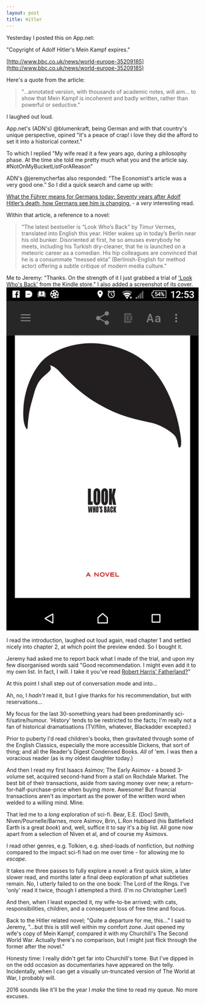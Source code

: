 ```yaml
---
layout: post
title: Hitler
---
```


Yesterday I posted this on App.net:

"Copyright of Adolf Hitler's Mein Kampf expires."

[http://www.bbc.co.uk/news/world-europe-35209185](http://www.bbc.co.uk/news/world-europe-35209185)

Here's a quote from the article:

> "…annotated version, with thousands of academic notes, will aim… to show that Mein Kampf is incoherent and badly written, rather than powerful or seductive."

I laughed out loud.

App.net's (ADN's) @blumenkraft, being German and with that country's unique perspective, opined "it's a peace of crap! i love they did the afford to set it into a historical context."

To which I replied "My wife read it a few years ago, during a philosophy phase. At the time she told me pretty much what you and the article say.  #NotOnMyBucketListForAReason"

ADN's @jeremycherfas also responded: "The Economist's article was a very good one."  So I did a quick search and came up with:

[What the Führer means for Germans today:  Seventy years after Adolf Hitler’s death, how Germans see him is changing.](http://www.economist.com/news/christmas-specials/21683971-seventy-years-after-adolf-hitlers-death-how-germans-see-him-changing-what) - a *very* interesting read.

Within that article, a reference to a novel:

> "The latest bestseller is “Look Who’s Back” by Timur Vermes, translated into English this year. Hitler wakes up in today’s Berlin near his old bunker. Disoriented at first, he so amuses everybody he meets, including his Turkish dry-cleaner, that he is launched on a meteoric career as a comedian. His hip colleagues are convinced that he is a consummate “messed ekta” (Berlinish-English for method actor) offering a subtle critique of modern media culture."

Me to Jeremy: "Thanks. On the strength of it I just grabbed a trial of ['Look Who's Back'](http://amzn.to/1OALVFc) from the Kindle store."  I also added a screenshot of its cover. ![Screenshot of its cover](/images/Hitler_novel.png)

I read the introduction, laughed out loud again, read chapter 1 and settled nicely into chapter 2, at which point the preview ended.  So I bought it.

Jeremy had asked me to report back what I made of the trial, and upon my few disorganised words said "Good recommendation. I might even add it to my own list. In fact, I will. I take it you've read [Robert Harris' Fatherland?](http://www.amazon.com/Fatherland-A-Novel-Robert-Harris/dp/0812977211?tag=duckduckgo-d-20)"

At this point I shall step out of conversation mode and into…

Ah, no, I *hadn't* read it, but I give thanks for his recommendation, but with reservations…

My focus for the last 30-something years had been predominantly sci-fi/satire/humour. 'History' tends to be restricted to the facts; I'm really not a fan of historical dramatisations (TV/film, whatever, Blackadder excepted.)

Prior to puberty I'd read children's books, then gravitated through some of the English Classics, especially the more accessible Dickens, that sort of thing; and all the Reader's Digest Condensed Books.  *All* of 'em.  I was then a voracious reader (as is my oldest daughter today.)

And then I read my first Isaacs Asimov; The Early Asimov - a boxed 3-volume set, acquired second-hand from a stall on Rochdale Market.  The best bit of their transactions, aside from saving money over new; a return-for-half-purchase-price when buying more.  Awesome!  But financial transactions aren't as important as the power of the written word when welded to a willing mind.  Mine.

That led me to a *long* exploration of sci-fi.  Bear, E.E. (Doc) Smith, Niven/Pournelle/Barnes, more Asimov, Brin, L.Ron Hubbard (his Battlefield Earth is a great *book*) and, well, suffice it to say it's a *big* list.  All gone now apart from a selection of Niven et al, and of course my Asimovs.

I read other genres, e.g. Tolkien, e.g. shed-loads of nonfiction, but *nothing* compared to the impact sci-fi had on me over time - for allowing me to *escape.*

It takes me three passes to fully explore a novel: a first quick skim, a later slower read, and months later a final deep exploration pf what subtleties remain.  No, I utterly failed to on the one book: The Lord of the Rings.  I've 'only' read it twice, though I attempted a third.  (I'm no Christopher Lee!)

And then, when I least expected it, my wife-to-be arrived; with cats, responsibilities, children, and a consequent loss of free time and focus.

Back to the Hitler related novel; "Quite a departure for me, this…" I said to Jeremy, "…but this is still well within my comfort zone. Just opened my wife's copy of Mein Kampf, compared it with my Churchill's The Second World War.  Actually there's no comparison, but I might just flick through the former after the novel."

Honesty time: I really didn't get far into Churchill's tome.  But I've dipped in on the odd occasion as documentaries have appeared on the telly.  Incidentally, when I can get a visually un-truncated version of The World at War, I probably will.

2016 sounds like it'll be the year I *make* the time to read my queue.  No more excuses.